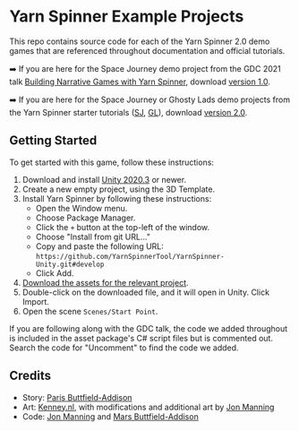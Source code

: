 # Yarn Spinner Example Projects

This repo contains source code for each of the Yarn Spinner 2.0 demo games that are referenced throughout documentation and official tutorials.

➡️ If you are here for the Space Journey demo project from the GDC 2021 talk [Building Narrative Games with Yarn Spinner](https://schedule.gdconf.com/session/game-career-seminar-building-narrative-games-with-yarn-spinner/880722), download [version 1.0](https://github.com/YarnSpinnerTool/ExampleProjects/releases/tag/v1.0).

➡️ If you are here for the Space Journey or Ghosty Lads demo projects from the Yarn Spinner starter tutorials ([SJ](https://docs.yarnspinner.dev/unity-sample-projects/example-project-2), [GL](https://docs.yarnspinner.dev/unity-sample-projects/example-project-3)), download [version 2.0](https://github.com/YarnSpinnerTool/ExampleProjects/releases/tag/v2.0).

## Getting Started

To get started with this game, follow these instructions:

1. Download and install [Unity 2020.3](https://unity.com) or newer. 
2. Create a new empty project, using the 3D Template.
3. Install Yarn Spinner by following these instructions:
    * Open the Window menu.
    * Choose Package Manager.
    * Click the `+` button at the top-left of the window.
    * Choose "Install from git URL..."
    * Copy and paste the following URL: `https://github.com/YarnSpinnerTool/YarnSpinner-Unity.git#develop`
    * Click Add.
4. [Download the assets for the relevant project](https://github.com/thesecretlab/SpaceJourney/releases/).
5. Double-click on the downloaded file, and it will open in Unity. Click Import.
6. Open the scene `Scenes/Start Point`.

If you are following along with the GDC talk, the code we added throughout is included in the asset package's C# script files but is commented out. Search the code for "Uncomment" to find the code we added.

## Credits

* Story: [Paris Buttfield-Addison](https://twitter.com/parisba)
* Art: [Kenney.nl](https://kenney.nl), with modifications and additional art by [Jon Manning](https://twitter.com/desplesda)
* Code: [Jon Manning](https://twitter.com/desplesda) and [Mars Buttfield-Addison](https://twitter.com/themartianlife)